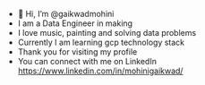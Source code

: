 - 👋 Hi, I’m @gaikwadmohini
- I am a Data Engineer in making
- I love music, painting and solving data problems
- Currently I am learning gcp technology stack
- Thank you for visiting my profile
- You can connect with me on LinkedIn https://www.linkedin.com/in/mohinigaikwad/

<!---
gaikwadmohini/gaikwadmohini is a ✨ special ✨ repository because its `README.md` (this file) appears on your GitHub profile.
You can click the Preview link to take a look at your changes.
--->
